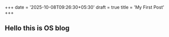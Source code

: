+++
date = '2025-10-08T09:26:30+05:30'
draft = true
title = 'My First Post'
+++

## Hello this is OS blog
